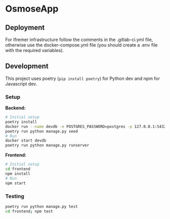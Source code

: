 # OsmoseApp

## Deployment

For Ifremer infrastructure follow the comments in the .gitlab-ci.yml file, otherwise use the docker-compose.yml file (you should create a .env file with the required variables).

## Development

This project uses poetry (`pip install poetry`) for Python dev and npm for Javascript dev.

### Setup

**Backend:**
```bash
# Initial setup
poetry install
docker run --name devdb -e POSTGRES_PASSWORD=postgres -p 127.0.0.1:5432:5432 -d postgis/postgis
poetry run python manage.py seed
# Run
docker start devdb
poetry run python manage.py runserver
```

**Frontend:**
```bash
# Initial setup
cd frontend
npm install
# Run
npm start
```

### Testing

```bash
poetry run python manage.py test
cd frontend; npm test
```
